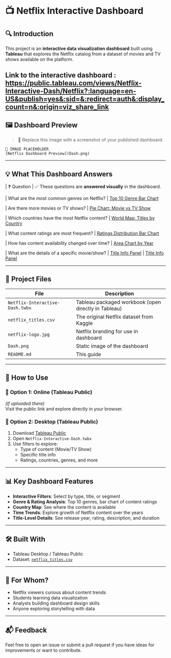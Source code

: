 # 📺 Netflix Interactive Dashboard

## 🔍 Introduction

This project is an **interactive data visualization dashboard** built using **Tableau** that explores the Netflix catalog from a dataset of movies and TV shows available on the platform.

Link to the interactive dashboard : https://public.tableau.com/views/Netflix-Interactive-Dash/Netflix?:language=en-US&publish=yes&:sid=&:redirect=auth&:display_count=n&:origin=viz_share_link
---

## 🖼️ Dashboard Preview

> 📌 Replace this image with a screenshot of your published dashboard.

```
📍 IMAGE PLACEHOLDER
[Netflix Dashboard Preview](Dash.png)
```

---

## 💡 What This Dashboard Answers

| ❓ Question | ✅ These questions are **answered visually** in the dashboard.

| What are the most common genres on Netflix?
| [Top 10 Genre Bar Chart](10-Genre-Bar.png)

| Are there more movies or TV shows?
| [Pie Chart: Movie vs TV Show](Pie-Chart.png)

| Which countries have the most Netflix content?
| [World Map: Titles by Country](World-Map.png)

| What content ratings are most frequent?
| [Ratings Distribution Bar Chart](Ratings-Distribution.png)

| How has content availability changed over time?
| [Area Chart by Year](Area-Chart.png)

| What are the details of a specific movie/show?
| [Title Info Panel](Title-Info-Panel-1.png)
| [Title Info Panel](Title-Info-Panel-2.png)

---

## 📁 Project Files

| File                            | Description                                          |
| ------------------------------- | ---------------------------------------------------- |
| `Netflix-Interactive-Dash.twbx` | Tableau packaged workbook (open directly in Tableau) |
| `netflix_titles.csv`            | The original Netflix dataset from Kaggle             |
| `netflix-logo.jpg`              | Netflix branding for use in dashboard                |
| `Dash.png`                      | Static image of the dashboard                        |
| `README.md`                     | This guide                                           |

---

## 🚀 How to Use

### 🔹 **Option 1: Online (Tableau Public)**

_(if uploaded there)_  
Visit the public link and explore directly in your browser.

### 🔹 **Option 2: Desktop (Tableau Public)**

1. Download [Tableau Public](https://public.tableau.com/en-us/s/download)
2. Open `Netflix-Interactive-Dash.twbx`
3. Use filters to explore:
   - Type of content (Movie/TV Show)
   - Specific title info
   - Ratings, countries, genres, and more

---

## 📊 Key Dashboard Features

- **Interactive Filters**: Select by type, title, or segment
- **Genre & Rating Analysis**: Top 10 genres, bar chart of content ratings
- **Country Map**: See where the content is available
- **Time Trends**: Explore growth of Netflix content over the years
- **Title-Level Details**: See release year, rating, description, and duration

---

## 🛠️ Built With

- Tableau Desktop / Tableau Public
- Dataset: [`netflix_titles.csv`](https://www.kaggle.com/datasets/shivamb/netflix-shows)

---

## 👤 For Whom?

- Netflix viewers curious about content trends
- Students learning data visualization
- Analysts building dashboard design skills
- Anyone exploring storytelling with data

---

## 📬 Feedback

Feel free to open an issue or submit a pull request if you have ideas for improvements or want to contribute.
